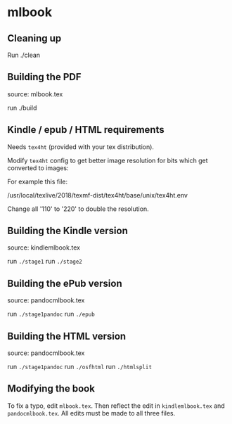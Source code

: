 mlbook
======

Cleaning up
-----------

Run ./clean

Building the PDF
----------------

source: mlbook.tex

run ./build


Kindle / epub / HTML requirements
---------------------------------

Needs `tex4ht` (provided with your tex distribution).

Modify `tex4ht` config to get better image resolution for bits which get
converted to images:

For example this file:

/usr/local/texlive/2018/texmf-dist/tex4ht/base/unix/tex4ht.env

Change all '110' to '220' to double the resolution.


Building the Kindle version
---------------------------

source: kindlemlbook.tex

run `./stage1`
run `./stage2`

Building the ePub version
-------------------------

source: pandocmlbook.tex

run `./stage1pandoc`
run `./epub`

Building the HTML version
-------------------------

source: pandocmlbook.tex

run `./stage1pandoc`
run `./osfhtml`
run `./htmlsplit`

Modifying the book
------------------

To fix a typo, edit `mlbook.tex`. Then reflect the edit in `kindlemlbook.tex` and
`pandocmlbook.tex`. All edits must be made to all three files.

